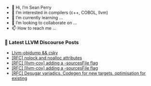 - 👋 Hi, I’m Sean Perry
- 👀 I’m interested in compilers (c++, COBOL, llvm)
- 🌱 I’m currently learning ...
- 💞️ I’m looking to collaborate on ...
- 📫 How to reach me ...

<!---
s66perry/s66perry is a ✨ special ✨ repository because its `README.md` (this file) appears on your GitHub profile.
You can click the Preview link to take a look at your changes.
--->
### 📕 Latest LLVM Discourse Posts

<!-- DISCOURSE-LLVM:START -->
- [Llvm-objdump &amp;&amp; csky](https://discourse.llvm.org/t/llvm-objdump-csky/76866#post_2)
- [[RFC] nolock and noalloc attributes](https://discourse.llvm.org/t/rfc-nolock-and-noalloc-attributes/76837#post_12)
- [[RFC] [llvm-cov] adding a -sourcesFile flag](https://discourse.llvm.org/t/rfc-llvm-cov-adding-a-sourcesfile-flag/76783#post_7)
- [[RFC] [llvm-cov] adding a -sourcesFile flag](https://discourse.llvm.org/t/rfc-llvm-cov-adding-a-sourcesfile-flag/76783#post_6)
- [[RFC] Desugar variadics. Codegen for new targets, optimisation for existing](https://discourse.llvm.org/t/rfc-desugar-variadics-codegen-for-new-targets-optimisation-for-existing/72854#post_6)
<!-- DISCOURSE-LLVM:END -->
